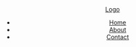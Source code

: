 <!DOCTYPE html>  
<html lang="en">  
<head>  
    <meta charset="UTF-8">  
    <meta name="viewport" content="width=device-width, initial-scale=1.0">  
    <title>Website Header</title>  
    <script src="https://cdn.tailwindcss.com"></script>  
    <style>  
        .nav-link {  
            @apply text-gray-600 hover:text-gray-900 transition duration-300;  
        }  
        .nav-link.active {  
            @apply text-gray-900;  
        }  
    </style>  
</head>  
<body>  
    <header class="bg-white py-4 shadow-md">  
        <nav class="container mx-auto flex justify-between items-center">  
            <a href="#" class="text-2xl font-bold text-gray-900">Logo</a>  
            <ul class="flex items-center space-x-4">  
                <li><a href="#" class="nav-link">Home</a></li>  
                <li><a href="#" class="nav-link">About</a></li>  
                <li><a href="#" class="nav-link">Contact</a></li>  
            </ul>  
        </nav>  
    </header>  
</body>  
</html>  
